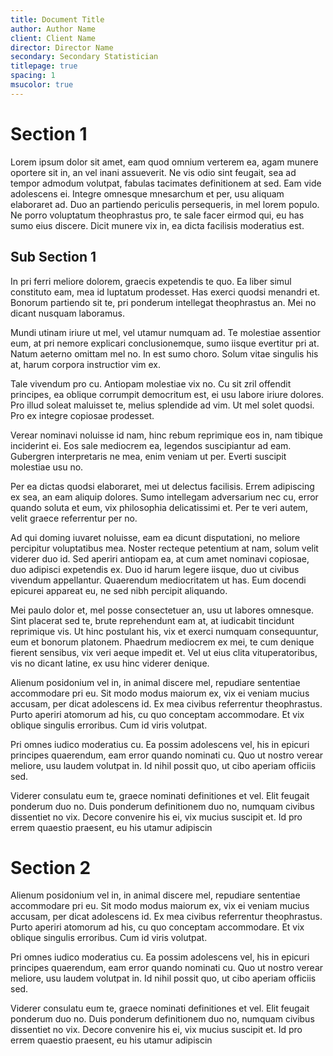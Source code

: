 ```yaml
---
title: Document Title
author: Author Name
client: Client Name
director: Director Name
secondary: Secondary Statistician
titlepage: true
spacing: 1
msucolor: true
---
```


Section 1
=========

Lorem ipsum dolor sit amet, eam quod omnium verterem ea, agam munere oportere sit
in, an vel inani assueverit. Ne vis odio sint feugait, sea ad tempor admodum
volutpat, fabulas tacimates definitionem at sed. Eam vide adolescens ei.
Integre omnesque mnesarchum et per, usu aliquam elaboraret ad. Duo an partiendo
periculis persequeris, in mel lorem populo. Ne porro voluptatum theophrastus
pro, te sale facer eirmod qui, eu has sumo eius discere. Dicit munere vix in,
ea dicta facilisis moderatius est.

Sub Section 1
-------------

In pri ferri meliore dolorem, graecis expetendis te quo. Ea liber simul
constituto eam, mea id luptatum prodesset. Has exerci quodsi menandri et.
Bonorum partiendo sit te, pri ponderum intellegat theophrastus an. Mei no
dicant nusquam laboramus.

Mundi utinam iriure ut mel, vel utamur numquam ad. Te molestiae assentior eum,
at pri nemore explicari conclusionemque, sumo iisque evertitur pri at. Natum
aeterno omittam mel no. In est sumo choro. Solum vitae singulis his at, harum
corpora instructior vim ex.

Tale vivendum pro cu. Antiopam molestiae vix no. Cu sit zril offendit
principes, ea oblique corrumpit democritum est, ei usu labore iriure dolores.
Pro illud soleat maluisset te, melius splendide ad vim. Ut mel solet quodsi.
Pro ex integre copiosae prodesset.

Verear nominavi noluisse id nam, hinc rebum reprimique eos in, nam tibique
inciderint ei. Eos sale mediocrem ea, legendos suscipiantur ad eam. Gubergren
interpretaris ne mea, enim veniam ut per. Everti suscipit molestiae usu no.

Per ea dictas quodsi elaboraret, mei ut delectus facilisis. Errem adipiscing
ex sea, an eam aliquip dolores. Sumo intellegam adversarium nec cu, error
quando soluta et eum, vix philosophia delicatissimi et. Per te veri autem,
velit graece referrentur per no.

Ad qui doming iuvaret noluisse, eam ea dicunt disputationi, no meliore
percipitur voluptatibus mea. Noster recteque petentium at nam, solum velit
viderer duo id. Sed aperiri antiopam ea, at cum amet nominavi copiosae, duo
adipisci expetendis ex. Duo id harum legere iisque, duo ut civibus vivendum
appellantur. Quaerendum mediocritatem ut has. Eum docendi epicurei appareat eu,
ne sed nibh percipit aliquando.

Mei paulo dolor et, mel posse consectetuer an, usu ut labores omnesque. Sint
placerat sed te, brute reprehendunt eam at, at iudicabit tincidunt reprimique
vis. Ut hinc postulant his, vix et exerci numquam consequuntur, eum et bonorum
platonem. Phaedrum mediocrem ex mei, te cum denique fierent sensibus, vix veri
aeque impedit et. Vel ut eius clita vituperatoribus, vis no dicant latine, ex
usu hinc viderer denique.

Alienum posidonium vel in, in animal discere mel, repudiare sententiae
accommodare pri eu. Sit modo modus maiorum ex, vix ei veniam mucius accusam,
per dicat adolescens id. Ex mea civibus referrentur theophrastus. Purto aperiri
atomorum ad his, cu quo conceptam accommodare. Et vix oblique singulis
erroribus. Cum id viris volutpat.

Pri omnes iudico moderatius cu. Ea possim adolescens vel, his in epicuri
principes quaerendum, eam error quando nominati cu. Quo ut nostro verear
meliore, usu laudem volutpat in. Id nihil possit quo, ut cibo aperiam officiis
sed.

Viderer consulatu eum te, graece nominati definitiones et vel. Elit feugait
ponderum duo no. Duis ponderum definitionem duo no, numquam civibus dissentiet
no vix. Decore convenire his ei, vix mucius suscipit et. Id pro errem quaestio
praesent, eu his utamur adipiscin

Section 2
=========

Alienum posidonium vel in, in animal discere mel, repudiare sententiae
accommodare pri eu. Sit modo modus maiorum ex, vix ei veniam mucius accusam,
per dicat adolescens id. Ex mea civibus referrentur theophrastus. Purto aperiri
atomorum ad his, cu quo conceptam accommodare. Et vix oblique singulis
erroribus. Cum id viris volutpat.

Pri omnes iudico moderatius cu. Ea possim adolescens vel, his in epicuri
principes quaerendum, eam error quando nominati cu. Quo ut nostro verear
meliore, usu laudem volutpat in. Id nihil possit quo, ut cibo aperiam officiis
sed.

Viderer consulatu eum te, graece nominati definitiones et vel. Elit feugait
ponderum duo no. Duis ponderum definitionem duo no, numquam civibus dissentiet
no vix. Decore convenire his ei, vix mucius suscipit et. Id pro errem quaestio
praesent, eu his utamur adipiscin
